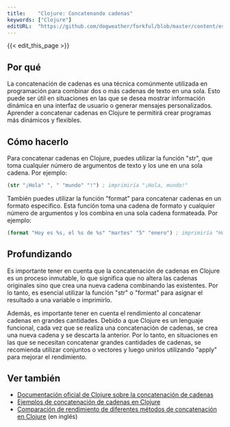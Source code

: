 ```yaml
---
title:    "Clojure: Concatenando cadenas"
keywords: ["Clojure"]
editURL:  "https://github.com/dogweather/forkful/blob/master/content/es/clojure/concatenating-strings.md"
---
```


{{< edit_this_page >}}

## Por qué

La concatenación de cadenas es una técnica comúnmente utilizada en programación para combinar dos o más cadenas de texto en una sola. Esto puede ser útil en situaciones en las que se desea mostrar información dinámica en una interfaz de usuario o generar mensajes personalizados. Aprender a concatenar cadenas en Clojure te permitirá crear programas más dinámicos y flexibles.

## Cómo hacerlo

Para concatenar cadenas en Clojure, puedes utilizar la función "str", que toma cualquier número de argumentos de texto y los une en una sola cadena. Por ejemplo:

```Clojure
(str "¡Hola" ", " "mundo" "!") ; imprimiría "¡Hola, mundo!"
```

También puedes utilizar la función "format" para concatenar cadenas en un formato específico. Esta función toma una cadena de formato y cualquier número de argumentos y los combina en una sola cadena formateada. Por ejemplo:

```Clojure
(format "Hoy es %s, el %s de %s" "martes" "5" "enero") ; imprimiría "Hoy es martes, el 5 de enero"
```

## Profundizando

Es importante tener en cuenta que la concatenación de cadenas en Clojure es un proceso inmutable, lo que significa que no altera las cadenas originales sino que crea una nueva cadena combinando las existentes. Por lo tanto, es esencial utilizar la función "str" o "format" para asignar el resultado a una variable o imprimirlo.

Además, es importante tener en cuenta el rendimiento al concatenar cadenas en grandes cantidades. Debido a que Clojure es un lenguaje funcional, cada vez que se realiza una concatenación de cadenas, se crea una nueva cadena y se descarta la anterior. Por lo tanto, en situaciones en las que se necesitan concatenar grandes cantidades de cadenas, se recomienda utilizar conjuntos o vectores y luego unirlos utilizando "apply" para mejorar el rendimiento.

## Ver también

- [Documentación oficial de Clojure sobre la concatenación de cadenas](https://clojure.org/guides/strings)
- [Ejemplos de concatenación de cadenas en Clojure](https://www.javaer101.com/es/article/4743409.html)
- [Comparación de rendimiento de diferentes métodos de concatenación en Clojure](https://medium.com/@maximshvimmanuel/converting-string-to-edn-in-a-performance-oriented-clojure-eb3b7f47d0d5) (en inglés)